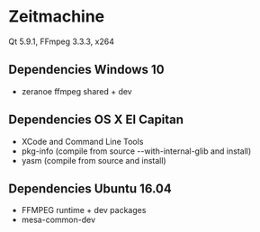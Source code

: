 # Zeitmachine

Qt 5.9.1, FFmpeg 3.3.3, x264

## Dependencies Windows 10

- zeranoe ffmpeg shared + dev

## Dependencies OS X El Capitan

- XCode and Command Line Tools
- pkg-info (compile from source --with-internal-glib and install)
- yasm (compile from source and install)

## Dependencies Ubuntu 16.04

- FFMPEG runtime + dev packages
- mesa-common-dev
